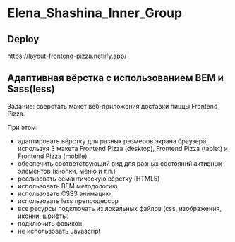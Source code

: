 # Elena_Shashina_Inner_Group

## Deploy
https://layout-frontend-pizza.netlify.app/

## Адаптивная вёрстка с использованием BEM и Sass(less)

Задание: сверстать макет веб-приложения доставки пиццы Frontend Pizza. 

При этом:

- адаптировать вёрстку для разных размеров экрана браузера, используя 3 макета Frontend Pizza (desktop), Frontend Pizza (tablet) и Frontend Pizza (mobile)
- обеспечить соответствующий вид для разных состояний активных элементов (кнопки, меню и т.п.)
- реализовать семантическую вёрстку (HTML5)
- использовать BEM методологию
- использовать CSS3 анимацию
- использовать less препроцессор
- все ресурсы подключать из локальных файлов (css, изображения, иконки, шрифты)
- подключить фавикон
- не использовать Javascript
